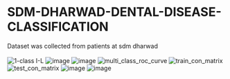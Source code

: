 # SDM-DHARWAD-DENTAL-DISEASE-CLASSIFICATION
Dataset was collected from patients at sdm dharwad<br/>
<br/>
![1-class I-L](https://github.com/anuragGUPTA2235/SDM-DHARWAD-DENTAL-DISEASE-CLASSIFICATION/assets/161227082/32877346-1edd-4d80-ab70-e258f1a72258)
![image](https://github.com/anuragGUPTA2235/SDM-DHARWAD-DENTAL-DISEASE-CLASSIFICATION/assets/161227082/e187b9e8-8e55-4599-8821-5191cb1458f8)
![image](https://github.com/anuragGUPTA2235/SDM-DHARWAD-DENTAL-DISEASE-CLASSIFICATION/assets/161227082/03ba564d-c020-40ec-9922-419a9b87df08)
![multi_class_roc_curve](https://github.com/anuragGUPTA2235/SDM-DHARWAD-DENTAL-DISEASE-CLASSIFICATION/assets/161227082/b6e70a34-a274-4fde-bac0-471f096665bf)
![train_con_matrix](https://github.com/anuragGUPTA2235/SDM-DHARWAD-DENTAL-DISEASE-CLASSIFICATION/assets/161227082/493be413-4ef6-43b1-bbe1-91fc82582dab)
![test_con_matrix](https://github.com/anuragGUPTA2235/SDM-DHARWAD-DENTAL-DISEASE-CLASSIFICATION/assets/161227082/ce51b266-d534-4fbd-81ab-89329d60c7b0)
![image](https://github.com/anuragGUPTA2235/SDM-DHARWAD-DENTAL-DISEASE-CLASSIFICATION/assets/161227082/679c7bde-46de-41d0-af63-aed28a80565e)
![image](https://github.com/anuragGUPTA2235/SDM-DHARWAD-DENTAL-DISEASE-CLASSIFICATION/assets/161227082/73370e9c-2113-4445-986a-a3a109e3a6f7)







